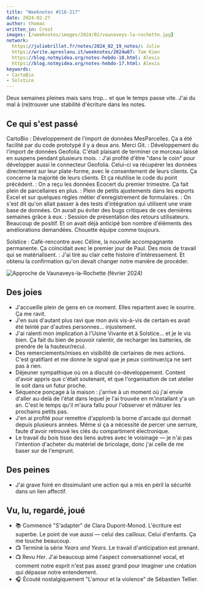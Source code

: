 ```yaml
---
title: "Weeknotes #216-217"
date: 2024-02-27
author: thomas
written_in: Crest
images: [/weeknotes/images/2024/02/vaunaveys-la-rochette.jpg]
network:
  https://juliebrillet.fr/notes/2024_02_19_notes/: Julie
  https://write.apreslanu.it/weeknotes/2024w07: Tam Kien
  https://blog.notmyidea.org/notes-hebdo-18.html: Alexis
  https://blog.notmyidea.org/notes-hebdo-17.html: Alexis
keywords:
- CartoBio
- Solstice
---
```


Deux semaines pleines mais sans trop… et que le temps passe vite. J'ai du mal à (re)trouver une stabilité d'écriture dans les notes.

<!--more-->

## Ce qui s'est passé

CartoBio
: Développement de l'import de données MesParcelles. Ça a été facilité par du code prototypé il y a deux ans. Merci Git.
: Développement du l'import de données Geofolia. C'était plaisant de terminer ce morceau laissé en suspens pendant plusieurs mois.
: J'ai profité d'être "dans le coin" pour développer aussi le connecteur Geofolia. Celui-ci va récupérer les données directement sur leur plate-forme, avec le consentement de leurs clients. Ça concerne la majorité de leurs clients. Et ça réutilise le code du point précédent.
: On a reçu les données Ecocert du premier trimestre. Ça fait plein de parcellaires en plus.
: Plein de petits ajustements dans les exports Excel et sur quelques règles métier d'enregistrement de formulaires.
: On s'est dit qu'on allait passer à des tests d'intégration qui utilisent une vraie base de données. On aurait pu éviter des bugs critiques de ces dernières semaines grâce à eux.
: Session de présentation des retours utilisateurs. Beaucoup de positif. Et on avait déjà anticipé bon nombre d'éléments des améliorations demandées. Chouette équipe comme toujours.

Solstice
: Café-rencontre avec Céline, la nouvelle accompagnante permanente. Ça coïncidait avec le premier jour de Paul. Des mois de travail qui se matérialisent.
: J'ai tiré au clair cette histoire d'intéressement. Et obtenu la confirmation qu'on devait changer notre manière de procéder.

![](/weeknotes/images/2024/02/vaunaveys-la-rochette.jpg "Approche de Vaunaveys-la-Rochette (février 2024)")

## Des joies

- J'accueille plein de gens en ce moment. Elles repartent avec le sourire. Ça me ravit.
- J'en suis d'autant plus ravi que mon avis vis-à-vis de certain·es avait été teinté par d'autres personnes… injustement.
- J'ai ralenti mon implication à l'Usine Vivante et à Solstice… et je le vis bien. Ça fait du bien de pouvoir ralentir, de recharger les batteries, de prendre de la hauteur/recul.
- Des remerciements/mises en visibilité de certaines de mes actions. C'est gratifiant et me donne le signal que je peux continuer/ça ne sert pas à rien.
- Déjeuner sympathique où on a discuté co-développement. Content d'avoir appris que c'était soutenant, et que l'organisation de cet atelier le soit dans un futur proche.
- Séquence ponçage à la maison : j'arrive à un moment où j'ai envie d'aller au-delà de l'état dans lequel je l'ai trouvée en m'installant y'a un an. C'est le temps qu'il m'aura fallu pour l'observer et mâturer les prochains petits pas.
- J'en ai profité pour remettre d'applomb la borne d'arcade qui dormait depuis plusieurs années. Même si ça a nécessité de percer une serrure, faute d'avoir retrouvé les clés du compartiment électronique.
- Le travail du bois tisse des liens autres avec le voisinage — je n'ai pas l'intention d'acheter du matériel de bricolage, donc j'ai celle de me baser sur de l'emprunt.

## Des peines

- J'ai grave foiré en dissimulant une action qui a mis en péril la sécurité dans un lien affectif.

## Vu, lu, regardé, joué

- 📚 Commencé "S'adapter" de Clara Dupont-Monod. L'écriture est superbe. Le point de vue aussi — celui des cailloux. Celui d'enfants. Ça me touche beaucoup.
- 📺 Terminé la série <i lang="en">Years and Years</i>. Le travail d'anticipation est prenant.
- 📺 Revu <i lang="en">Her</i>. J'ai beaucoup aimé l'aspect conversationnel vocal, et comment notre esprit n'est pas assez grand pour imaginer une création qui dépasse notre entendement.
- 🎧 Écouté nostalgiquement "L'amour et la violence" de Sébastien Tellier.
